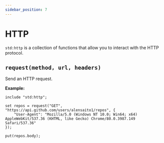 ```yaml
---
sidebar_position: 7
---
```


# HTTP 


`std:http` is a collection of functions that allow you to interact with the HTTP protocol.

## `request(method, url, headers)`

Send an HTTP request.

**Example:**

```etrl
include "std:http";

set repos = request("GET", "https://api.github.com/users/alensaito1/repos", {
    "User-Agent": "Mozilla/5.0 (Windows NT 10.0; Win64; x64) AppleWebKit/537.36 (KHTML, like Gecko) Chrome/80.0.3987.149 Safari/537.36"
});

put(repos.body);
```